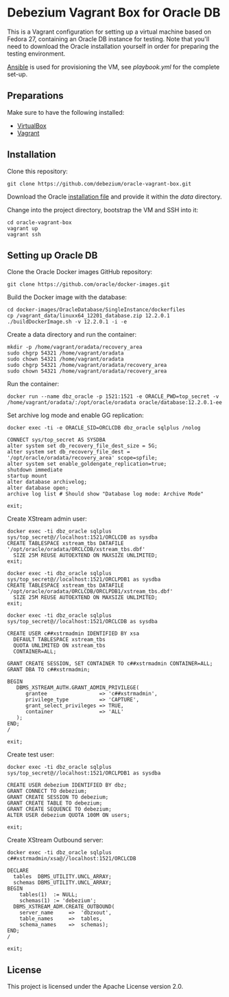# Debezium Vagrant Box for Oracle DB

This is a Vagrant configuration for setting up a virtual machine based on Fedora 27, containing
an Oracle DB instance for testing.
Note that you'll need to download the Oracle installation yourself in order for preparing the testing environment.

[Ansible](http://docs.ansible.com/ansible/latest/index.html) is used for provisioning the VM, see _playbook.yml_ for the complete set-up.

## Preparations

Make sure to have the following installed:

* [VirtualBox](https://www.virtualbox.org/)
* [Vagrant](https://www.vagrantup.com/)

## Installation

Clone this repository:

```
git clone https://github.com/debezium/oracle-vagrant-box.git
```

Download the Oracle [installation file](http://www.oracle.com/technetwork/database/enterprise-edition/downloads/index.html) and provide it within the _data_ directory.

Change into the project directory, bootstrap the VM and SSH into it:

```
cd oracle-vagrant-box
vagrant up
vagrant ssh
```

## Setting up Oracle DB

Clone the Oracle Docker images GitHub repository:

```
git clone https://github.com/oracle/docker-images.git
```

Build the Docker image with the database:

```
cd docker-images/OracleDatabase/SingleInstance/dockerfiles
cp /vagrant_data/linuxx64_12201_database.zip 12.2.0.1
./buildDockerImage.sh -v 12.2.0.1 -i -e
```

Create a data directory and run the container:

```
mkdir -p /home/vagrant/oradata/recovery_area
sudo chgrp 54321 /home/vagrant/oradata
sudo chown 54321 /home/vagrant/oradata
sudo chgrp 54321 /home/vagrant/oradata/recovery_area
sudo chown 54321 /home/vagrant/oradata/recovery_area
```

Run the container:

```
docker run --name dbz_oracle -p 1521:1521 -e ORACLE_PWD=top_secret -v /home/vagrant/oradata/:/opt/oracle/oradata oracle/database:12.2.0.1-ee
```

Set archive log mode and enable GG replication:

```
docker exec -ti -e ORACLE_SID=ORCLCDB dbz_oracle sqlplus /nolog

CONNECT sys/top_secret AS SYSDBA
alter system set db_recovery_file_dest_size = 5G;
alter system set db_recovery_file_dest = '/opt/oracle/oradata/recovery_area' scope=spfile;
alter system set enable_goldengate_replication=true;
shutdown immediate
startup mount
alter database archivelog;
alter database open;
archive log list # Should show "Database log mode: Archive Mode"

exit;
```

Create XStream admin user:

```
docker exec -ti dbz_oracle sqlplus sys/top_secret@//localhost:1521/ORCLCDB as sysdba
CREATE TABLESPACE xstream_tbs DATAFILE '/opt/oracle/oradata/ORCLCDB/xstream_tbs.dbf'
  SIZE 25M REUSE AUTOEXTEND ON MAXSIZE UNLIMITED;
exit;
```

```
docker exec -ti dbz_oracle sqlplus sys/top_secret@//localhost:1521/ORCLPDB1 as sysdba
CREATE TABLESPACE xstream_tbs DATAFILE '/opt/oracle/oradata/ORCLCDB/ORCLPDB1/xstream_tbs.dbf'
  SIZE 25M REUSE AUTOEXTEND ON MAXSIZE UNLIMITED;
exit;
```

```
docker exec -ti dbz_oracle sqlplus sys/top_secret@//localhost:1521/ORCLCDB as sysdba

CREATE USER c##xstrmadmin IDENTIFIED BY xsa
  DEFAULT TABLESPACE xstream_tbs
  QUOTA UNLIMITED ON xstream_tbs
  CONTAINER=ALL;

GRANT CREATE SESSION, SET CONTAINER TO c##xstrmadmin CONTAINER=ALL;
GRANT DBA TO c##xstrmadmin;

BEGIN
   DBMS_XSTREAM_AUTH.GRANT_ADMIN_PRIVILEGE(
      grantee                 => 'c##xstrmadmin',
      privilege_type          => 'CAPTURE',
      grant_select_privileges => TRUE,
      container               => 'ALL'
   );
END;
/

exit;
```

Create test user:

```
docker exec -ti dbz_oracle sqlplus sys/top_secret@//localhost:1521/ORCLPDB1 as sysdba

CREATE USER debezium IDENTIFIED BY dbz;
GRANT CONNECT TO debezium;
GRANT CREATE SESSION TO debezium;
GRANT CREATE TABLE TO debezium;
GRANT CREATE SEQUENCE TO debezium;
ALTER USER debezium QUOTA 100M ON users;

exit;
```

Create XStream Outbound server:

```
docker exec -ti dbz_oracle sqlplus c##xstrmadmin/xsa@//localhost:1521/ORCLCDB

DECLARE
  tables  DBMS_UTILITY.UNCL_ARRAY;
  schemas DBMS_UTILITY.UNCL_ARRAY;
BEGIN
    tables(1)  := NULL;
    schemas(1) := 'debezium';
  DBMS_XSTREAM_ADM.CREATE_OUTBOUND(
    server_name     =>  'dbzxout',
    table_names     =>  tables,
    schema_names    =>  schemas);
END;
/

exit;
```

## License

This project is licensed under the Apache License version 2.0.
